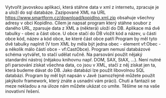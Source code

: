 Vytvořit javovskou aplikaci, která stáhne data v xml z internetu, zpracuje je a uloží do sql databáze.
Zazipované XML na URL https://www.smartform.cz/download/kopidlno.xml.zip obsahuje všechny adresy v obci Kopidlno.
Cílem je napsat program který stáhne soubor z daného URL, zparsuje data z XML a (některá) uloží do DB.
Aplikace má dvě tabulky - obec a část obce.
U obce stačí do DB vložit kód a název, u části obce kód, název a kód obce, ke které část obce patří
Program by měl tyto dvě tabulky naplnit (V tom XML by měla být jedna obec - element vf:Obec - a několik málo částí obce - vf:CastObce).
Program nemusí databázové schéma vytvářet, to stačí udělat ručně.
Na parsování použít nějaký standardní nástroj (nějakou knihovnu např. DOM, SAX, StAX, ...).
Není nutné při parsování získat všechna data, co jsou v XML, stačí z něj získat jen ta, která budeme dávat do DB.
Jako databázi lze použít libovolnou SQL databázi.
Program by měl být napsán v Javě (samozřejmě můžete použít jakýkoliv framework, který znáte a usnadní vám práci).
Chuti a fantazii se meze nekladou a na úloze nám můžete ukázat co umíte. Těšíme se na vaše inovativní řešení.


